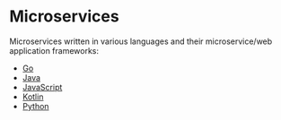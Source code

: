 # Microservices
 
Microservices written in various languages and their microservice/web application frameworks:

- <a href="https://github.com/sauravdwivedi/Microservices/tree/main/Go">Go</a><br>
- <a href="https://github.com/sauravdwivedi/Microservices/tree/main/Java">Java</a><br>
- <a href="https://github.com/sauravdwivedi/Microservices/tree/main/JavaScript">JavaScript</a><br>
- <a href="https://github.com/sauravdwivedi/Microservices/tree/main/Kotlin">Kotlin</a><br>
- <a href="https://github.com/sauravdwivedi/Microservices/tree/main/Python">Python</a><br>
